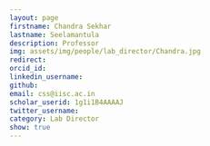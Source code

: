 ```yaml
---
layout: page
firstname: Chandra Sekhar
lastname: Seelamantula
description: Professor
img: assets/img/people/lab_director/Chandra.jpg
redirect:
orcid_id: 
linkedin_username: 
github: 
email: css@iisc.ac.in
scholar_userid: 1g1i1B4AAAAJ
twitter_username: 
category: Lab Director
show: true
---
```

